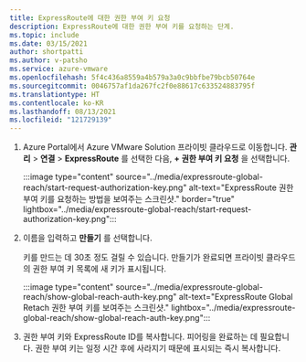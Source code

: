 ```yaml
---
title: ExpressRoute에 대한 권한 부여 키 요청
description: ExpressRoute에 대한 권한 부여 키를 요청하는 단계.
ms.topic: include
ms.date: 03/15/2021
author: shortpatti
ms.author: v-patsho
ms.service: azure-vmware
ms.openlocfilehash: 5f4c436a8559a4b579a3a0c9bbfbe79bcb50764e
ms.sourcegitcommit: 0046757af1da267fc2f0e88617c633524883795f
ms.translationtype: HT
ms.contentlocale: ko-KR
ms.lasthandoff: 08/13/2021
ms.locfileid: "121729139"
---
```

<!-- used in tutorial-expressroute-global-reach-private-cloud.md and create-ipsec-tunnel.md -->

1. Azure Portal에서 Azure VMware Solution 프라이빗 클라우드로 이동합니다. **관리** > **연결** > **ExpressRoute** 를 선택한 다음, **+ 권한 부여 키 요청** 을 선택합니다.

   :::image type="content" source="../media/expressroute-global-reach/start-request-authorization-key.png" alt-text="ExpressRoute 권한 부여 키를 요청하는 방법을 보여주는 스크린샷." border="true" lightbox="../media/expressroute-global-reach/start-request-authorization-key.png":::

1. 이름을 입력하고 **만들기** 를 선택합니다.

   키를 만드는 데 30초 정도 걸릴 수 있습니다. 만들기가 완료되면 프라이빗 클라우드의 권한 부여 키 목록에 새 키가 표시됩니다.

   :::image type="content" source="../media/expressroute-global-reach/show-global-reach-auth-key.png" alt-text="ExpressRoute Global Retach 권한 부여 키를 보여주는 스크린샷." lightbox="../media/expressroute-global-reach/show-global-reach-auth-key.png":::
  
1. 권한 부여 키와 ExpressRoute ID를 복사합니다. 피어링을 완료하는 데 필요합니다. 권한 부여 키는 일정 시간 후에 사라지기 때문에 표시되는 즉시 복사합니다.

